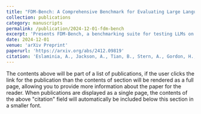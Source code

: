 ```yaml
---
title: "FDM-Bench: A Comprehensive Benchmark for Evaluating Large Language Models in Additive Manufacturing Tasks"
collection: publications
category: manuscripts
permalink: /publication/2024-12-01-fdm-bench
excerpt: 'Presents FDM-Bench, a benchmarking suite for testing LLMs on tasks relevant to FDM-based additive manufacturing.'
date: 2024-12-01
venue: 'arXiv Preprint'
paperurl: 'https://arxiv.org/abs/2412.09819'
citation: 'Eslaminia, A., Jackson, A., Tian, B., Stern, A., Gordon, H., Malhotra, R., Nahrstedt, K., & Shao, C. (2024). "FDM-Bench: A Comprehensive Benchmark for Evaluating Large Language Models in Additive Manufacturing Tasks." <i>arXiv Preprint</i>, arXiv:2412.09819.'
---
```


The contents above will be part of a list of publications, if the user clicks the link for the publication than the contents of section will be rendered as a full page, allowing you to provide more information about the paper for the reader. When publications are displayed as a single page, the contents of the above "citation" field will automatically be included below this section in a smaller font.